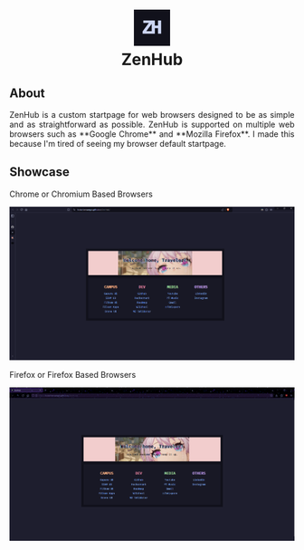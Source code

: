 <h1 align="center"><img src="src/image/favicon.png"><br>ZenHub</h1>

## About

<div align="justify">
ZenHub is a custom startpage for web browsers designed to be as simple and as straightforward as possible. ZenHub is supported on multiple web browsers such as **Google Chrome** and **Mozilla Firefox**. I made this because I'm tired of seeing my browser default startpage.
</div>

## Showcase

Chrome or Chromium Based Browsers

![ZenHub Chromium Showcase](src/image/Showcase_1.png "Showcase 1")

Firefox or Firefox Based Browsers

<!-- <img src="src/image/Showcase_2.png"> -->

![ZenHub Firefox Showcase](src/image/Showcase_2.png "Showcase 2")

